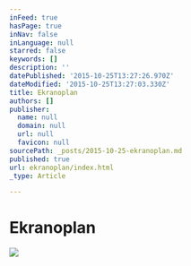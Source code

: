 ```yaml
---
inFeed: true
hasPage: true
inNav: false
inLanguage: null
starred: false
keywords: []
description: ''
datePublished: '2015-10-25T13:27:26.970Z'
dateModified: '2015-10-25T13:27:03.330Z'
title: Ekranoplan
authors: []
publisher:
  name: null
  domain: null
  url: null
  favicon: null
sourcePath: _posts/2015-10-25-ekranoplan.md
published: true
url: ekranoplan/index.html
_type: Article

---
```

# Ekranoplan
![](https://the-grid-user-content.s3-us-west-2.amazonaws.com/4814b8fd-9c50-403d-850f-cc02ad2de2f0.jpg)